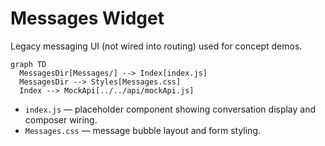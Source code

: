 # Messages Widget

Legacy messaging UI (not wired into routing) used for concept demos.

```mermaid
graph TD
  MessagesDir[Messages/] --> Index[index.js]
  MessagesDir --> Styles[Messages.css]
  Index --> MockApi[../../api/mockApi.js]
```

- `index.js` — placeholder component showing conversation display and composer wiring.
- `Messages.css` — message bubble layout and form styling.
